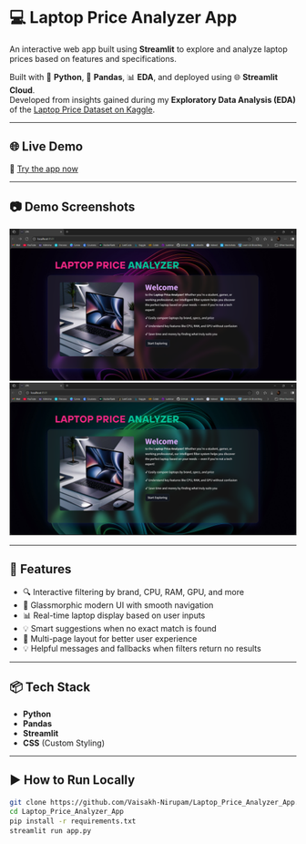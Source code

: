 # 💻 Laptop Price Analyzer App

An interactive web app built using **Streamlit** to explore and analyze laptop prices based on features and specifications.

Built with 🐍 **Python**, 🧮 **Pandas**, 📊 **EDA**, and deployed using 🌐 **Streamlit Cloud**.  
Developed from insights gained during my **Exploratory Data Analysis (EDA)** of the [Laptop Price Dataset on Kaggle](https://www.kaggle.com/datasets/muhammadadiltariq/laptop-prices).

---

## 🌐 Live Demo

🔗 [Try the app now](https://laptop-price-analyzer-app.streamlit.app/)

---

## 📷 Demo Screenshots

![App Screenshot 1](Images/LPA1_Demo.png)  
![App Screenshot 2](Images/LPA2_Demo.png)

---

## 🚀 Features

- 🔍 Interactive filtering by brand, CPU, RAM, GPU, and more  
- 🧊 Glassmorphic modern UI with smooth navigation  
- 📊 Real-time laptop display based on user inputs  
- 💡 Smart suggestions when no exact match is found  
- 📑 Multi-page layout for better user experience  
- 💡 Helpful messages and fallbacks when filters return no results

---

## 📦 Tech Stack

- **Python**  
- **Pandas**  
- **Streamlit**  
- **CSS** (Custom Styling)

---

## ▶️ How to Run Locally

```bash
git clone https://github.com/Vaisakh-Nirupam/Laptop_Price_Analyzer_App.git
cd Laptop_Price_Analyzer_App
pip install -r requirements.txt
streamlit run app.py
